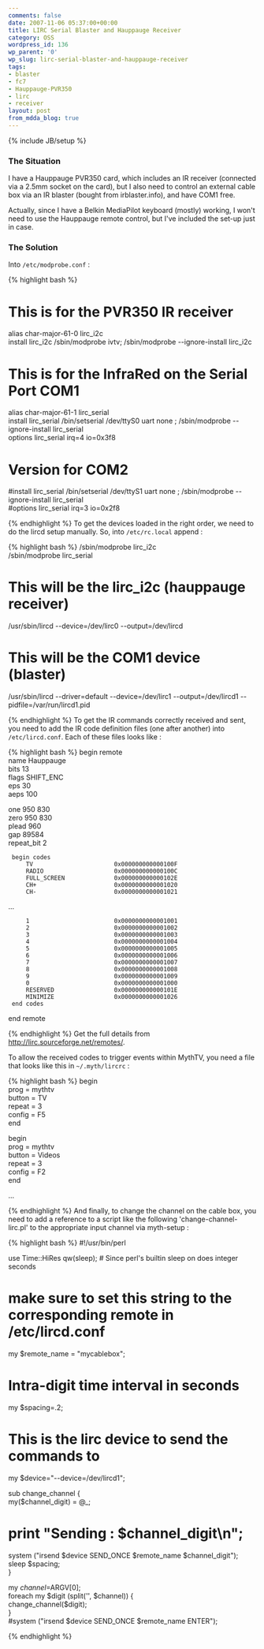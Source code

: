 ```yaml
---
comments: false
date: 2007-11-06 05:37:00+00:00
title: LIRC Serial Blaster and Hauppauge Receiver
category: OSS
wordpress_id: 136
wp_parent: '0'
wp_slug: lirc-serial-blaster-and-hauppauge-receiver
tags:
- blaster
- fc7
- Hauppauge-PVR350
- lirc
- receiver
layout: post
from_mdda_blog: true
---
```

{% include JB/setup %}


### The Situation

  
I have a Hauppauge PVR350 card, which includes an IR receiver (connected via a 2.5mm socket on the card), but I also need to control an external cable box via an IR blaster (bought from irblaster.info), and have COM1 free.  
  
Actually, since I have a Belkin MediaPilot keyboard (mostly) working, I won't need to use the Hauppauge remote control, but I've included the set-up just in case.  
  


### The Solution

  
Into `/etc/modprobe.conf` :   
  

{% highlight bash %}
# This is for the PVR350 IR receiver  
alias char-major-61-0 lirc_i2c  
install lirc_i2c /sbin/modprobe ivtv; /sbin/modprobe --ignore-install lirc_i2c  
  
# This is for the InfraRed on the Serial Port COM1  
alias char-major-61-1 lirc_serial  
install lirc_serial /bin/setserial /dev/ttyS0 uart none ; /sbin/modprobe --ignore-install lirc_serial  
options lirc_serial irq=4 io=0x3f8  
  
# Version for COM2  
#install lirc_serial /bin/setserial /dev/ttyS1 uart none ; /sbin/modprobe --ignore-install lirc_serial  
#options lirc_serial irq=3 io=0x2f8  

{% endhighlight %}
To get the devices loaded in the right order, we need to do the lircd setup manually.  So, into `/etc/rc.local` append :  
  

{% highlight bash %}
/sbin/modprobe lirc_i2c  
/sbin/modprobe lirc_serial  
  
# This will be the lirc_i2c    (hauppauge receiver)  
/usr/sbin/lircd --device=/dev/lirc0 --output=/dev/lircd  
  
# This will be the COM1 device (blaster)  
/usr/sbin/lircd --driver=default --device=/dev/lirc1 --output=/dev/lircd1 --pidfile=/var/run/lircd1.pid  

{% endhighlight %}
To get the IR commands correctly received and sent, you need to add the IR code definition files (one after another) into `/etc/lircd.conf`.  Each of these files looks like :  
  

{% highlight bash %}
begin remote  
 name  Hauppauge  
 bits           13  
 flags SHIFT_ENC  
 eps            30  
 aeps          100  
  
 one           950   830  
 zero          950   830  
 plead         960  
 gap          89584  
 repeat_bit      2  
  
     begin codes  
         TV                       0x000000000000100F  
         RADIO                    0x000000000000100C  
         FULL_SCREEN              0x000000000000102E  
         CH+                      0x0000000000001020  
         CH-                      0x0000000000001021  
  
...  
  
         1                        0x0000000000001001  
         2                        0x0000000000001002  
         3                        0x0000000000001003  
         4                        0x0000000000001004  
         5                        0x0000000000001005  
         6                        0x0000000000001006  
         7                        0x0000000000001007  
         8                        0x0000000000001008  
         9                        0x0000000000001009  
         0                        0x0000000000001000  
         RESERVED                 0x000000000000101E  
         MINIMIZE                 0x0000000000001026  
     end codes  
end remote  

{% endhighlight %}
Get the full details from http://lirc.sourceforge.net/remotes/.  
  
To allow the received codes to trigger events within MythTV, you need a file that looks like this in `~/.myth/lircrc` :  
  

{% highlight bash %}
begin  
prog = mythtv  
button = TV  
repeat = 3  
config = F5  
end  
  
begin  
prog = mythtv  
button = Videos  
repeat = 3  
config = F2  
end  
  
...  

{% endhighlight %}
And finally, to change the channel on the cable box, you need to add a reference to a script like the following 'change-channel-lirc.pl' to the appropriate input channel via myth-setup :  
  
  

{% highlight bash %}
#!/usr/bin/perl  
  
use Time::HiRes qw(sleep); # Since perl's builtin sleep on does integer seconds  
  
# make sure to set this string to the corresponding remote in /etc/lircd.conf  
my $remote_name = "mycablebox";  
  
# Intra-digit time interval in seconds  
my $spacing=.2;  
  
# This is the lirc device to send the commands to  
my $device="--device=/dev/lircd1";  
  
sub change_channel {  
my($channel_digit) = @_;  
# print "Sending : $channel_digit\n";  
system ("irsend $device SEND_ONCE $remote_name $channel_digit");  
sleep $spacing;  
}  
  
my $channel=$ARGV[0];  
foreach my $digit (split('', $channel)) {  
change_channel($digit);  
}  
#system ("irsend $device SEND_ONCE $remote_name ENTER");  

{% endhighlight %}
